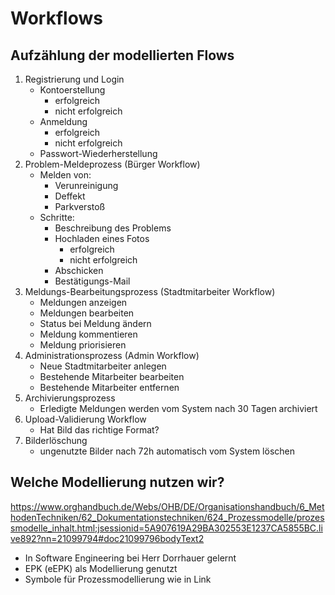 # Workflows
## Aufzählung der modellierten Flows
1. Registrierung und Login
    - Kontoerstellung
        - erfolgreich
        - nicht erfolgreich
    - Anmeldung
        - erfolgreich
        - nicht erfolgreich
    - Passwort-Wiederherstellung
2. Problem-Meldeprozess (Bürger Workflow)
    - Melden von:
        - Verunreinigung
        - Deffekt
        - Parkverstoß
    - Schritte:
        - Beschreibung des Problems
        - Hochladen eines Fotos
            - erfolgreich
            - nicht erfolgreich
        - Abschicken
        - Bestätigungs-Mail
3. Meldungs-Bearbeitungsprozess (Stadtmitarbeiter Workflow)
    - Meldungen anzeigen
    - Meldungen bearbeiten
    - Status bei Meldung ändern
    - Meldung kommentieren
    - Meldung priorisieren
4. Administrationsprozess (Admin Workflow)
    - Neue Stadtmitarbeiter anlegen
    - Bestehende Mitarbeiter bearbeiten
    - Bestehende Mitarbeiter entfernen
5. Archivierungsprozess
    - Erledigte Meldungen werden vom System nach 30 Tagen archiviert
6. Upload-Validierung Workflow
    - Hat Bild das richtige Format?
7. Bilderlöschung
    - ungenutzte Bilder nach 72h automatisch vom System löschen

## Welche Modellierung nutzen wir?
https://www.orghandbuch.de/Webs/OHB/DE/Organisationshandbuch/6_MethodenTechniken/62_Dokumentationstechniken/624_Prozessmodelle/prozessmodelle_inhalt.html;jsessionid=5A907619A29BA302553E1237CA5855BC.live892?nn=21099794#doc21099796bodyText2

- In Software Engineering bei Herr Dorrhauer gelernt
- EPK (eEPK) als Modellierung genutzt
- Symbole für Prozessmodellierung wie in Link